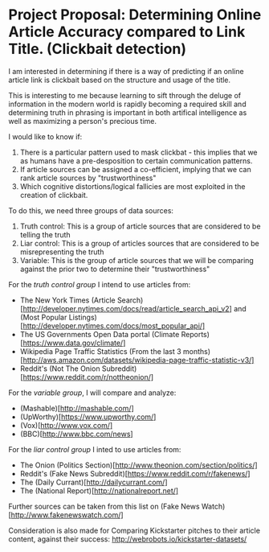 # Project Proposal: Determining Online Article Accuracy compared to Link Title. (Clickbait detection)

I am interested in determining if there is a way of predicting if an online article link is clickbait based on the structure and usage of the title.

This is interesting to me because learning to sift through the deluge of information in the modern world is rapidly becoming a required skill and determining truth in phrasing is important in both artifical intelligence as well as maximizing a person's precious time.

I would like to know if:
1. There is a particular pattern used to mask clickbat - this implies that we as humans have a pre-desposition to certain communication patterns.
1. If article sources can be assigned a co-efficient, implying that we can rank article sources by "trustworthiness"
1. Which cognitive distortions/logical fallicies are most exploited in the creation of clickbait.

To do this, we need three groups of data sources:
1. Truth control: This is a group of article sources that are considered to be telling the truth
1. Liar control: This is a group of articles sources that are considered to be misrepresenting the truth
1. Variable: This is the group of article sources that we will be comparing against the prior two to determine their "trustworthiness"

For the *truth control group* I intend to use articles from:
* The New York Times (Article Search)[http://developer.nytimes.com/docs/read/article_search_api_v2] and (Most Popular Listings)[http://developer.nytimes.com/docs/most_popular_api/]
* The US Governments Open Data portal (Climate Reports)[https://www.data.gov/climate/]
* Wikipedia Page Traffic Statistics (From the last 3 months)[http://aws.amazon.com/datasets/wikipedia-page-traffic-statistic-v3/]
* Reddit's (Not The Onion Subreddit)[https://www.reddit.com/r/nottheonion/]

For the *variable group*, I will compare and analyze:
* (Mashable)[http://mashable.com/]
* (UpWorthy)[https://www.upworthy.com/]
* (Vox)[http://www.vox.com/]
* (BBC)[http://www.bbc.com/news]

For the *liar control group* I inted to use articles from:
* The Onion (Politics Section)[http://www.theonion.com/section/politics/]
* Reddit's (Fake News Subreddit)[https://www.reddit.com/r/fakenews/]
* The (Daily Currant)[http://dailycurrant.com/]
* The (National Report)[http://nationalreport.net/]

Further sources can be taken from this list on (Fake News Watch)[http://www.fakenewswatch.com/]

Consideration is also made for Comparing Kickstarter pitches to their article content, against their success:
http://webrobots.io/kickstarter-datasets/

